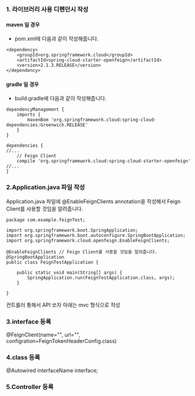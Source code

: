 ### 1. 라이브러리 사용 디펜던시 작성
#### maven 일 경우
- pom.xml에 다음과 같이 작성해줍니다.
```
<dependency>
    <groupId>org.springframework.cloud</groupId>
    <artifactId>spring-cloud-starter-openfeign</artifactId>
    <version>2.1.3.RELEASE</version>
</dependency>
```
#### gradle 일 경우
- build.gradle에 다음과 같이 작성해줍니다.
```
dependencyManagement {
    imports {
        mavenBom 'org.springframework.cloud:spring-cloud-dependencies:Greenwich.RELEASE'
    }
}

dependencies {
//...
    // Feign Client
    compile 'org.springframework.cloud:spring-cloud-starter-openfeign'
//...
}
```

### 2.Application.java 파일 작성
Application.java 파일에 @EnableFeignClients annotation을 작성해서 Feign Client를 사용할 것임을 알려줍니다.
```
package com.example.feignTest;

import org.springframework.boot.SpringApplication;
import org.springframework.boot.autoconfigure.SpringBootApplication;
import org.springframework.cloud.openfeign.EnableFeignClients;

@EnableFeignClients // Feign Client를 사용할 것임을 알려줍니다.
@SpringBootApplication
public class FeignTestApplication {

	public static void main(String[] args) {
		SpringApplication.run(FeignTestApplication.class, args);
	}

}
```

컨트롤러 통해서 API 쏘자 아래는 mvc 형식으로 작성 

### 3.interface 등록
@FeignClient(name="", url="", configration=FeignTokenHeaderConfig.class)

### 4.class 등록
@Autowired
interfaceName interface;
### 5.Controller 등록
